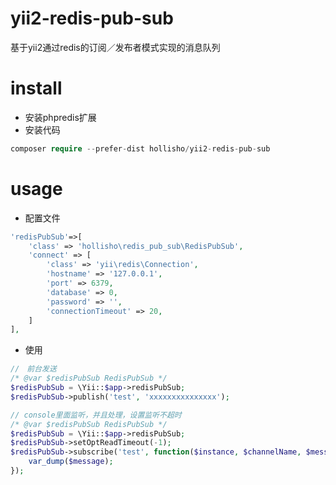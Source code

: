 # yii2-redis-pub-sub
基于yii2通过redis的订阅／发布者模式实现的消息队列

# install
- 安装phpredis扩展
- 安装代码
``` php
composer require --prefer-dist hollisho/yii2-redis-pub-sub
```

# usage
- 配置文件
``` php
'redisPubSub'=>[
    'class' => 'hollisho\redis_pub_sub\RedisPubSub',
    'connect' => [
        'class' => 'yii\redis\Connection',
        'hostname' => '127.0.0.1',
        'port' => 6379,
        'database' => 0,
        'password' => '',
        'connectionTimeout' => 20,
    ]
],
```
- 使用
```php
//　前台发送
/* @var $redisPubSub RedisPubSub */
$redisPubSub = \Yii::$app->redisPubSub;
$redisPubSub->publish('test', 'xxxxxxxxxxxxxxx');

// console里面监听，并且处理，设置监听不超时
/* @var $redisPubSub RedisPubSub */
$redisPubSub = \Yii::$app->redisPubSub;
$redisPubSub->setOptReadTimeout(-1);
$redisPubSub->subscribe('test', function($instance, $channelName, $message) {
    var_dump($message);
});
```
